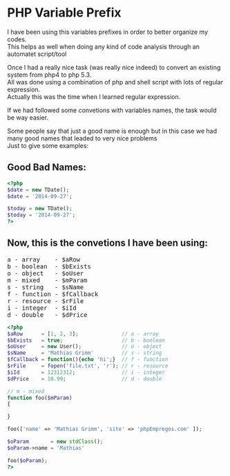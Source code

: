 PHP Variable Prefix
===================

I have been using this variables prefixes in order to better organize my codes.<br>
This helps as well when doing any kind of code analysis through an automatet script/tool<br>

Once I had a really nice task (was really nice indeed) to convert an existing system from php4 to php 5.3.<br>
All was done using a combination of php and shell script with lots of regular expression.<br>
Actually this was the time when I learned regular expression.<br>

If we had followed some convetions with variables names, the task would be way easier.<br>

Some people say that just a good name is enough but in this case we had many good names that leaded to very nice problems<br>
Just to give some examples:<br>

Good Bad Names:
---------------

```php
<?php
$date = new TDate();
$date = '2014-09-27';

$today = new TDate();
$today = '2014-09-27';
?>
```


Now, this is the convetions I have been using:
----------------------------------------------


<pre>
a - array    - $aRow
b - boolean  - $bExists
o - object   - $oUser
m - mixed    - $mParam
s - string   - $sName
f - function - $fCallback
r - resource - $rFile
i - integer  - $iId
d - double   - $dPrice
</pre>

```php
<?php
$aRow      = [1, 2, 3];              // a - array 
$bExists   = true;                   // b - boolean 
$oUser     = new User();             // o - object
$sName     = 'Mathias Grimm'         // s - string 
$fCallback = function(){echo 'hi';}  // f - function 
$rFile     = fopen('file.txt', 'r'); // r - resource 
$iId       = 12312312;               // i - integer 
$dPrice    = 10.99;                  // d - double 

// m - mixed
function foo($mParam) 
{

}

foo(['name' => 'Mathias Grimm', 'site' => 'phpEmpregos.com' ]);

$oParam       = new stdClass();
$oParam->name = 'Mathias'

foo($oParam);
?>
```
